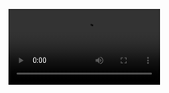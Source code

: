 <video controls src="src/assets/demo_app.mp4" title="Demo Aplicación">Tu navegador no soporta videos</video>

